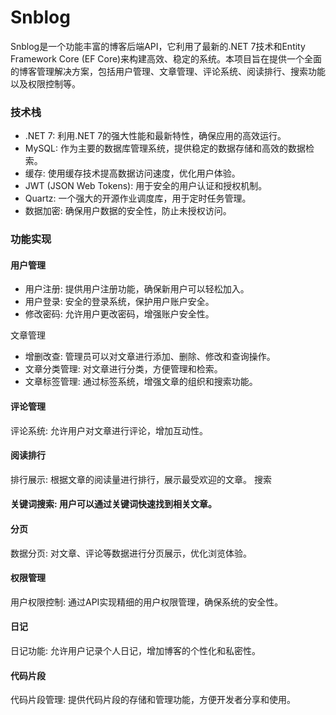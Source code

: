 # Snblog

Snblog是一个功能丰富的博客后端API，它利用了最新的.NET 7技术和Entity Framework Core (EF Core)来构建高效、稳定的系统。本项目旨在提供一个全面的博客管理解决方案，包括用户管理、文章管理、评论系统、阅读排行、搜索功能以及权限控制等。

### 技术栈

- .NET 7: 利用.NET 7的强大性能和最新特性，确保应用的高效运行。
- MySQL: 作为主要的数据库管理系统，提供稳定的数据存储和高效的数据检索。
- 缓存: 使用缓存技术提高数据访问速度，优化用户体验。
- JWT (JSON Web Tokens): 用于安全的用户认证和授权机制。
- Quartz: 一个强大的开源作业调度库，用于定时任务管理。
- 数据加密: 确保用户数据的安全性，防止未授权访问。

### 功能实现

#### 用户管理
- 用户注册: 提供用户注册功能，确保新用户可以轻松加入。
- 用户登录: 安全的登录系统，保护用户账户安全。
- 修改密码: 允许用户更改密码，增强账户安全性。

文章管理
- 增删改查: 管理员可以对文章进行添加、删除、修改和查询操作。
- 文章分类管理: 对文章进行分类，方便管理和检索。
- 文章标签管理: 通过标签系统，增强文章的组织和搜索功能。

#### 评论管理
评论系统: 允许用户对文章进行评论，增加互动性。
#### 阅读排行
排行展示: 根据文章的阅读量进行排行，展示最受欢迎的文章。
搜索
#### 关键词搜索: 用户可以通过关键词快速找到相关文章。
#### 分页
数据分页: 对文章、评论等数据进行分页展示，优化浏览体验。
#### 权限管理
用户权限控制: 通过API实现精细的用户权限管理，确保系统的安全性。
#### 日记
日记功能: 允许用户记录个人日记，增加博客的个性化和私密性。
#### 代码片段
代码片段管理: 提供代码片段的存储和管理功能，方便开发者分享和使用。


